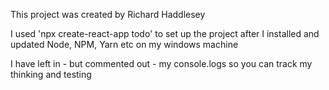 This project was created by Richard Haddlesey

I used 'npx create-react-app todo' to set up the project after I installed and updated Node, NPM, Yarn etc on my windows machine

I have left in - but commented out - my console.logs so you can track my thinking and testing